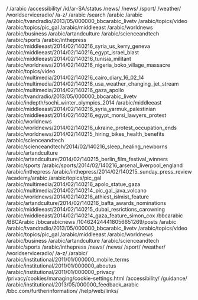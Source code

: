 /
/arabic
/accessibility/
/id/ar-SA/status
/news/
/news/
/sport/
/weather/
/worldserviceradio/
/a-z/
/arabic
/search
/arabic
/arabic
/arabic/tvandradio/2013/05/000000_bbcarabic_livetv
/arabic/topics/video
/arabic/topics/pic_gal
/arabic/middleeast
/arabic/worldnews
/arabic/business
/arabic/artandculture
/arabic/scienceandtech
/arabic/sports
/arabic/inthepress
/arabic/middleeast/2014/02/140216_syria_us_kerry_geneva
/arabic/middleeast/2014/02/140216_egypt_israel_blast
/arabic/middleeast/2014/02/140216_tunisia_militant
/arabic/worldnews/2014/02/140216_nigeria_boko_village_massacre
/arabic/topics/video
/arabic/multimedia/2014/02/140216_cairo_diary_16_02_14
/arabic/multimedia/2014/02/140216_usa_weather_changing_jet_stream
/arabic/multimedia/2014/02/140216_gaza_apollo
/arabic/tvandradio/2013/05/000000_bbcarabic_livetv
/arabic/indepth/sochi_winter_olympics_2014
/arabic/middleeast
/arabic/middleeast/2014/02/140216_syria_yarmuk_palestinian
/arabic/middleeast/2014/02/140216_egypt_morsi_lawyers_protest
/arabic/worldnews
/arabic/worldnews/2014/02/140216_ukraine_protest_occupation_ends
/arabic/worldnews/2014/02/140215_hiring_bikes_health_benefits
/arabic/scienceandtech
/arabic/scienceandtech/2014/02/140216_sleep_healing_newborns
/arabic/artandculture
/arabic/artandculture/2014/02/140215_berlin_film_festival_winners
/arabic/sports
/arabic/sports/2014/02/140216_arsenal_liverpool_england
/arabic/inthepress
/arabic/inthepress/2014/02/140215_sunday_press_review
/academy/arabic
/arabic/topics/pic_gal
/arabic/multimedia/2014/02/140216_apolo_statue_gaza
/arabic/multimedia/2014/02/140214_pic_gal_java_volcano
/arabic/worldnews/2014/02/140216_athiest_islmist_feature
/arabic/artandculture/2014/02/140216_bafta_awards_nominations
/arabic/middleeast/2014/02/140215_dubai_resrictions_carowning
/arabic/middleeast/2014/02/140214_gaza_feature_simon_cox
/bbcarabic
/BBCArabic
/bbcarabicnews
/104624244418056651269/posts
/arabic
/arabic/tvandradio/2013/05/000000_bbcarabic_livetv
/arabic/topics/video
/arabic/topics/pic_gal
/arabic/middleeast
/arabic/worldnews
/arabic/business
/arabic/artandculture
/arabic/scienceandtech
/arabic/sports
/arabic/inthepress
/news/
/news/
/sport/
/weather/
/worldserviceradio/
/a-z/
/arabic/
/arabic/institutional/2011/01/000000_mobile_terms
/arabic/institutional/2011/01/000000_aboutus
/arabic/institutional/2011/01/000000_privacy
/privacy/cookies/managing/cookie-settings.html
/accessibility/
/guidance/
/arabic/institutional/2013/05/000000_feedback_arabic
/bbc.com/furtherinformation/
/help/web/links/
